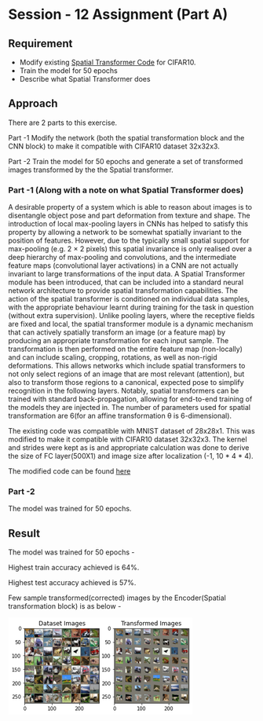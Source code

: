 # Session - 12 Assignment (Part A)

## Requirement

- Modify existing [Spatial Transformer Code](https://brsoff.github.io/tutorials/intermediate/spatial_transformer_tutorial.html) for CIFAR10.
- Train the model for 50 epochs
- Describe what Spatial Transformer does


## Approach

There are 2 parts to this exercise.

Part -1 Modify the network (both the spatial transformation block and the CNN block) to make it compatible with CIFAR10 dataset 32x32x3.

Part -2 Train the model for 50 epochs and generate a set of transformed images transformed by the the Spatial transformer.


### Part -1 (Along with a note on what Spatial Transformer does)
A desirable property of a system which is able to reason about images is to disentangle object pose and part deformation from texture and shape. The introduction of local max-pooling layers in CNNs has helped to satisfy this property by allowing a network to be somewhat spatially invariant
to the position of features. However, due to the typically small spatial support for max-pooling (e.g. 2 × 2 pixels) this spatial invariance is only realised over a deep hierarchy of max-pooling and convolutions, and the intermediate feature maps (convolutional layer activations) in a CNN are not
actually invariant to large transformations of the input data. A Spatial Transformer module has been introduced, that can be included into a standard neural
network architecture to provide spatial transformation capabilities. The action of the spatial transformer is conditioned on individual data samples, with the appropriate behaviour learnt during training for the task in question (without extra supervision). Unlike pooling layers, where the receptive
fields are fixed and local, the spatial transformer module is a dynamic mechanism that can actively
spatially transform an image (or a feature map) by producing an appropriate transformation for each
input sample. The transformation is then performed on the entire feature map (non-locally) and
can include scaling, cropping, rotations, as well as non-rigid deformations. This allows networks
which include spatial transformers to not only select regions of an image that are most relevant (attention), but also to transform those regions to a canonical, expected pose to simplify recognition in
the following layers. Notably, spatial transformers can be trained with standard back-propagation,
allowing for end-to-end training of the models they are injected in.
The number of parameters used for spatial transformation are 6(for an affine transformation θ is 6-dimensional).

The existing code was compatible with MNIST dataset of 28x28x1. This was modified to make it compatible with CIFAR10 dataset 32x32x3. The kernel and strides were kept as is and appropriate calculation was done to derive the size of FC layer(500X1) and image size after localization (-1, 10 * 4 * 4).

The modified code can be found [here](https://colab.research.google.com/drive/1WVgU0HZhsgBolyAYCDAxY0rhlg-8ecGc)


### Part -2
The model was trained for 50 epochs.



## Result

The model was trained for 50 epochs -

Highest train accuracy achieved is 64%.

Highest test accuracy achieved is 57%.

Few sample transformed(corrected) images by the Encoder(Spatial transformation block) is as below - 


![](/Images/S12_Images/Transformed_Images.png)


